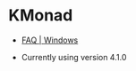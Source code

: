 # KMonad

- [FAQ | Windows](https://github.com/kmonad/kmonad/blob/master/doc/faq.md#windows)

- Currently using version 4.1.0